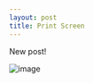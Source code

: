 ```yaml
---
layout: post
title: Print Screen
---
```

New post! 

![image](https://user-images.githubusercontent.com/48948997/55547796-5a52af80-56d2-11e9-84cf-60fc47658b66.png)

